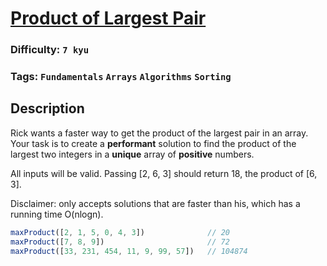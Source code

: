 # [Product of Largest Pair](https://www.codewars.com/kata/5784c89be5553370e000061b)

### Difficulty: `7 kyu`

### Tags: `Fundamentals` `Arrays` `Algorithms` `Sorting`

## Description

Rick wants a faster way to get the product of the largest pair in an array. Your task is to create a **performant** solution to find the product of the largest two integers in a **unique** array of **positive** numbers.

All inputs will be valid.
Passing [2, 6, 3] should return 18, the product of [6, 3].

Disclaimer: only accepts solutions that are faster than his, which has a running time O(nlogn).

```js
maxProduct([2, 1, 5, 0, 4, 3])              // 20
maxProduct([7, 8, 9])                       // 72
maxProduct([33, 231, 454, 11, 9, 99, 57])   // 104874
```